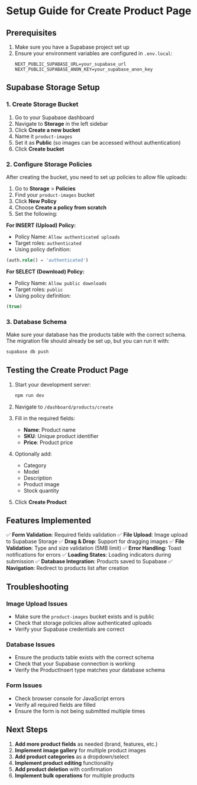# Setup Guide for Create Product Page

## Prerequisites

1. Make sure you have a Supabase project set up
2. Ensure your environment variables are configured in `.env.local`:
   ```
   NEXT_PUBLIC_SUPABASE_URL=your_supabase_url
   NEXT_PUBLIC_SUPABASE_ANON_KEY=your_supabase_anon_key
   ```

## Supabase Storage Setup

### 1. Create Storage Bucket

1. Go to your Supabase dashboard
2. Navigate to **Storage** in the left sidebar
3. Click **Create a new bucket**
4. Name it `product-images`
5. Set it as **Public** (so images can be accessed without authentication)
6. Click **Create bucket**

### 2. Configure Storage Policies

After creating the bucket, you need to set up policies to allow file uploads:

1. Go to **Storage** > **Policies**
2. Find your `product-images` bucket
3. Click **New Policy**
4. Choose **Create a policy from scratch**
5. Set the following:

**For INSERT (Upload) Policy:**
- Policy Name: `Allow authenticated uploads`
- Target roles: `authenticated`
- Using policy definition:
```sql
(auth.role() = 'authenticated')
```

**For SELECT (Download) Policy:**
- Policy Name: `Allow public downloads`
- Target roles: `public`
- Using policy definition:
```sql
(true)
```

### 3. Database Schema

Make sure your database has the products table with the correct schema. The migration file should already be set up, but you can run it with:

```bash
supabase db push
```

## Testing the Create Product Page

1. Start your development server:
   ```bash
   npm run dev
   ```

2. Navigate to `/dashboard/products/create`

3. Fill in the required fields:
   - **Name**: Product name
   - **SKU**: Unique product identifier
   - **Price**: Product price

4. Optionally add:
   - Category
   - Model
   - Description
   - Product image
   - Stock quantity

5. Click **Create Product**

## Features Implemented

✅ **Form Validation**: Required fields validation
✅ **File Upload**: Image upload to Supabase Storage
✅ **Drag & Drop**: Support for dragging images
✅ **File Validation**: Type and size validation (5MB limit)
✅ **Error Handling**: Toast notifications for errors
✅ **Loading States**: Loading indicators during submission
✅ **Database Integration**: Products saved to Supabase
✅ **Navigation**: Redirect to products list after creation

## Troubleshooting

### Image Upload Issues
- Make sure the `product-images` bucket exists and is public
- Check that storage policies allow authenticated uploads
- Verify your Supabase credentials are correct

### Database Issues
- Ensure the products table exists with the correct schema
- Check that your Supabase connection is working
- Verify the ProductInsert type matches your database schema

### Form Issues
- Check browser console for JavaScript errors
- Verify all required fields are filled
- Ensure the form is not being submitted multiple times

## Next Steps

1. **Add more product fields** as needed (brand, features, etc.)
2. **Implement image gallery** for multiple product images
3. **Add product categories** as a dropdown/select
4. **Implement product editing** functionality
5. **Add product deletion** with confirmation
6. **Implement bulk operations** for multiple products
